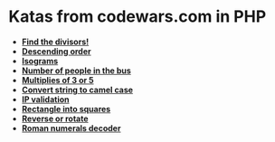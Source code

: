 # Katas from codewars.com in PHP
- **[Find the divisors!](https://www.codewars.com/kata/reviews/5996c979e06bbf2b5a000720/groups/5b1d0e72da48c294e3001b98)**
- **[Descending order](https://www.codewars.com/kata/reviews/5d21f9dd9c6a5800012af112/groups/60237c54acef3600013eed61)**
- **[Isograms](https://www.codewars.com/kata/reviews/5b916f3ef0a3b2aa2e001441/groups/602ba87f42c537000152936c)**
- **[Number of people in the bus](https://www.codewars.com/kata/reviews/5bbb0af1484fcd44250015d5/groups/6024ccd56791d2000181681)**
- **[Multiplies of 3 or 5](https://www.codewars.com/kata/reviews/578840b8ea6a1ce290000002/groups/6024d644acef36000165bc05)**
- **[Convert string to camel case](https://www.codewars.com/kata/reviews/5af529b442d45e8ca300134e/groups/60262101c07a950001d6bcbe)**
- **[IP validation](https://www.codewars.com/kata/reviews/58a72323238a12e4d800019c/groups/602a1ac9b26e5c00010194a7)**
- **[Rectangle into squares](https://www.codewars.com/kata/reviews/5790939e671cb57f790000d8/groups/602cb8e2265b840001ce1900)**
- **[Reverse or rotate](https://www.codewars.com/kata/reviews/579c65f63fb8d9634c00043a/groups/602e0ba46d0198000120d335)**
- **[Roman numerals decoder](https://www.codewars.com/kata/reviews/588aab99973eab5b620001d0/groups/602f5ba53938a30001722634)**
   